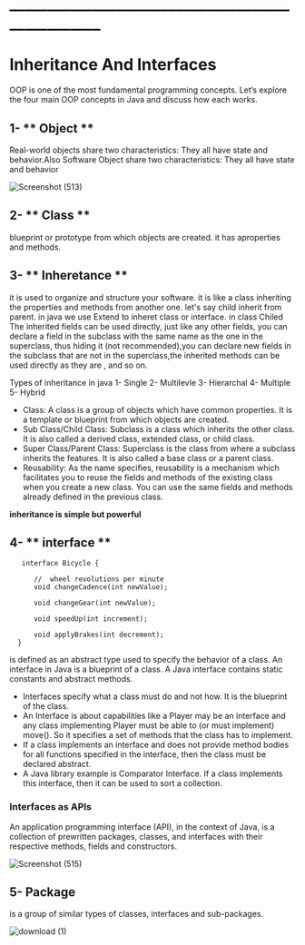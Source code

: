 # _________________________________________________
# Inheritance And Interfaces


OOP is one of the most fundamental programming concepts. Let’s explore the four main OOP concepts in Java and discuss how each works.

## 1- ** Object **
Real-world objects share two characteristics: They all have state and behavior.Also Software Object share two characteristics: They all have state and behavior

![Screenshot (513)](https://user-images.githubusercontent.com/97829483/156498407-4bb7255a-8d86-4586-97af-c5474d177420.png)


## 2- ** Class **
 blueprint or prototype from which objects are created. it has aproperties and methods.
 
 ## 3- ** Inheretance **
 it is used to organize and structure your software. it is like a class inheriting the properties and methods from another one. let's say child inherit from parent.
 in java we use Extend to inheret class or interface.
in class Chiled  The inherited fields can be used directly, just like any other fields, you can declare a field in the subclass with the same name as the one in the 
superclass, thus hiding it (not recommended),you can declare new fields in the subclass that are not in the superclass,the inherited methods can be used directly as 
they are , and so on.

Types of inheritance in java
1- Single
2- Multilevle
3- Hierarchal
4- Multiple
5- Hybrid

- Class: A class is a group of objects which have common properties. It is a template or blueprint from which objects are created.
- Sub Class/Child Class: Subclass is a class which inherits the other class. It is also called a derived class, extended class, or child class.
- Super Class/Parent Class: Superclass is the class from where a subclass inherits the features. It is also called a base class or a parent class.
- Reusability: As the name specifies, reusability is a mechanism which facilitates you to reuse the fields and methods of the existing class when you create a new class. You can use the same fields and methods already defined in the previous class.
 
 **inheritance is simple but powerful**
 
 
 ## 4- ** interface **
 
       interface Bicycle {

          //  wheel revolutions per minute
          void changeCadence(int newValue);

          void changeGear(int newValue);

          void speedUp(int increment);

          void applyBrakes(int decrement);
      }
 is defined as an abstract type used to specify the behavior of a class. An interface in Java is a blueprint of a class. A Java interface contains static constants and abstract methods.
 - Interfaces specify what a class must do and not how. It is the blueprint of the class.
 - An Interface is about capabilities like a Player may be an interface and any class implementing Player must be able to (or must implement) move(). So it specifies a set of methods that the class has to implement.
 - If a class implements an interface and does not provide method bodies for all functions specified in the interface, then the class must be declared abstract.
 - A Java library example is Comparator Interface. If a class implements this interface, then it can be used to sort a collection.
 
 ### Interfaces as APIs
 An application programming interface (API), in the context of Java, is a collection of prewritten packages, classes, and interfaces with their respective methods, fields and constructors. 
 
 ![Screenshot (515)](https://user-images.githubusercontent.com/97829483/156501463-f045ad54-740a-40c9-906e-bc033fce5a78.png)

 
 
 ## 5- **Package**
 is a group of similar types of classes, interfaces and sub-packages.
 
 
 
 ![download (1)](https://user-images.githubusercontent.com/97829483/156500572-77939f1c-9f66-4034-a2bf-2000e5c46b7b.png)




 
 

 
      
